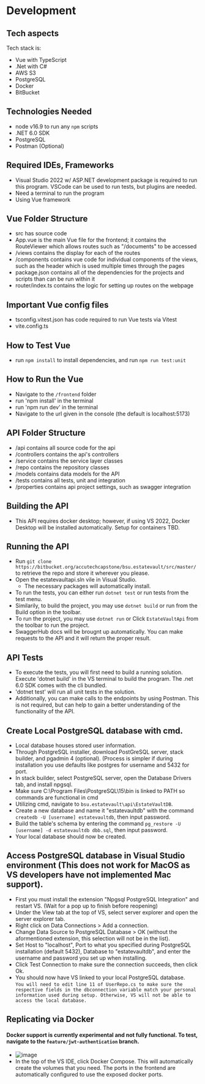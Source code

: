 # Development

## Tech aspects

Tech stack is:
- Vue with TypeScript
- .Net with C#
- AWS S3
- PostgreSQL
- Docker
- BitBucket

## Technologies Needed

- node v16.9 to run any `npm` scripts
- .NET 6.0 SDK
- PostgreSQL
- Postman (Optional)
 
## Required IDEs, Frameworks

- Visual Studio 2022 w/ ASP.NET development package is required to run this program. VSCode can be used to run tests, but plugins are needed.
- Need a terminal to run the program
- Using Vue framework

## Vue Folder Structure

- src has source code
- App.vue is the main Vue file for the frontend; it contains the RouteViewer which allows routes such as "/documents" to be accessed
- /views contains the display for each of the routes
- /components contains vue code for individual components of the views, such as the header which is used multiple times through the pages
- package.json contains all of the dependencies for the projects and scripts than can be run within it
- router/index.ts contains the logic for setting up routes on the webpage

## Important Vue config files

- tsconfig.vitest.json has code required to run Vue tests via Vitest
- vite.config.ts

## How to Test Vue
- run `npm install` to install dependencies, and run `npm run test:unit`

## How to Run the Vue 
- Navigate to the `/frontend` folder
- run 'npm install' in the terminal
- run 'npm run dev' in the terminal
- Navigate to the url given in the console (the default is localhost:5173)

## API Folder Structure
- /api contains all source code for the api
- /controllers contains the api's controllers
- /service contains the service layer classes
- /repo contains the repository classes
- /models contains data models for the API
- /tests contains all tests, unit and integration
- /properties contains api project settings, such as swagger integration

## Building the API
- This API requires docker desktop; however, if using VS 2022, Docker Desktop will be installed automatically. Setup for containers TBD.

## Running the API
- Run `git clone https://bitbucket.org/accutechcapstone/bsu.estatevault/src/master/` to retrieve the repo and store it wherever you please.
- Open the estatevaultapi.sln vile in Visual Studio.
  - The necessary packages will automatically install.
- To run the tests, you can either run `dotnet test` or run tests from the test menu.
- Similarily, to build the project, you may use `dotnet build` or run from the Build option in the toolbar.
- To run the project, you may use `dotnet run` or Click `EstateVaultApi` from the toolbar to run the project.
- SwaggerHub docs will be brougnt up automatically. You can make requests to the API and it will return the proper result.

## API Tests
- To execute the tests, you will first need to build a running solution. Execute 'dotnet build' in the VS terminal to build the program. The .net 6.0 SDK comes with the cli bundled.
- 'dotnet test' will run all unit tests in the solution. 
- Additionally, you can make calls to the endpoints by using Postman. This is not required, but can help to gain a better understanding of the functionality of the API.

## Create Local PostgreSQL database with cmd.
- Local database houses stored user information.
- Through PostgreSQL installer, download PostGreSQL server, stack builder, and pgadmin 4 (optional). (Process is simpler if during installation you use defaults like postgres for username and 5432 for port.
- In stack builder, select PostgreSQL server, open the Database Drivers tab, and install npgsql.
- Make sure C:\Program Files\PostgreSQL\15\bin is linked to PATH so commands are functional in cmd
- Utilizing cmd, navigate to `bsu.estatevault\api\EstateVaultDB`.
- Create a new database and name it "estatevaultdb" with the command `createdb -U [username] estatevaultdb`, then input password.
- Build the table's schema by entering the command `pg_restore -U [username] -d estatevaultdb dbb.sql`, then input password.
- Your local database should now be created.


## Access PostgreSQL database in Visual Studio environment (This does not work for MacOS as VS developers have not implemented  Mac support).
- First you must install the extension "Npgsql PostgreSQL Integration" and restart VS. (Wait for a pop up to finish before reopening)
- Under the View tab at the top of VS, select server explorer and open the server explorer tab.
- Right click on Data Connections > Add a connection.
- Change Data Source to PostgreSQL Database > OK (without the aformentioned extension, this selection will not be in the list).
- Set Host to "localhost", Port to what you specified during PostgreSQL installation (default 5432), Database to "estatevaultdb", and enter the username and password you set up when installing.
- Click Test Connection to make sure the connection succeeds, then click Ok.
- You should now have VS linked to your local PostgreSQL database.  
`You will need to edit line 11 of UserRepo.cs to make sure the respective fields in the dbconnection variable match your personal information used during setup. Otherwise, VS will not be able to access the local database.`

## Replicating via Docker
#### Docker support is currently experimental and not fully functional. To test, navigate to the `feature/jwt-authentication` branch.
- ![image](https://user-images.githubusercontent.com/70381945/202351881-b0494c3b-825b-499a-ace2-4a4b0367426b.png)
- In the top of the VS IDE, click Docker Compose. This will automatically create the volumes that you need. The ports in the frontend are automatically configured to use the exposed docker ports.
